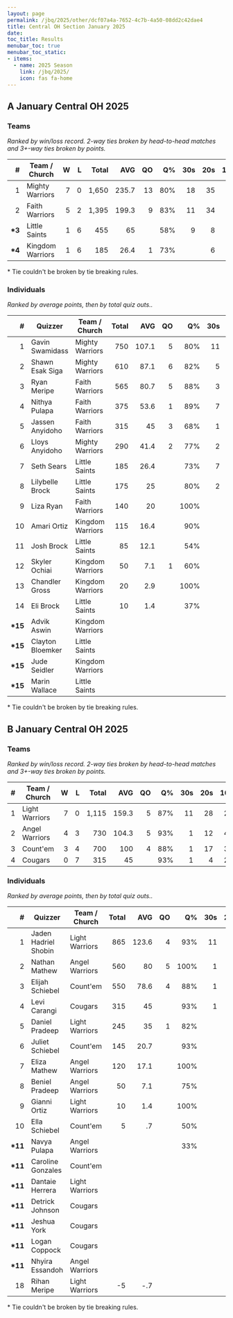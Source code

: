```yaml
---
layout: page
permalink: /jbq/2025/other/dcf07a4a-7652-4c7b-4a50-08dd2c42dae4
title: Central OH Section January 2025
date: 
toc_title: Results
menubar_toc: true
menubar_toc_static:
- items:
  - name: 2025 Season
    link: /jbq/2025/
    icon: fas fa-home
---
```



## A January Central OH 2025

### Teams

*Ranked by win/loss record. 2-way ties broken by head-to-head matches and 3+-way ties broken by points.*

| # | Team / Church | W | L | Total | AVG | QO | Q% | 30s | 20s | 10s |
|--:|---|--:|--:|--:|--:|--:|--:|--:|--:|--:|
| 1 | Mighty Warriors | 7 | 0 | 1,650 | 235.7 | 13 | 80% | 18 | 35 | 51 |
| 2 | Faith Warriors | 5 | 2 | 1,395 | 199.3 | 9 | 83% | 11 | 34 | 46 |
| **\*3** | Little Saints | 1 | 6 | 455 | 65 |  | 58% | 9 | 8 | 24 |
| **\*4** | Kingdom Warriors | 1 | 6 | 185 | 26.4 | 1 | 73% |  | 6 | 13 |

\* Tie couldn't be broken by tie breaking rules.

### Individuals

*Ranked by average points, then by total quiz outs..*

| # | Quizzer | Team / Church | Total | AVG | QO | Q% | 30s | 20s | 10s |
|--:|---|---|--:|--:|--:|--:|--:|--:|--:|
| 1 | Gavin Swamidass | Mighty Warriors | 750 | 107.1 | 5 | 80% | 11 | 22 | 3 |
| 2 | Shawn Esak Siga | Mighty Warriors | 610 | 87.1 | 6 | 82% | 5 | 13 | 23 |
| 3 | Ryan Meripe | Faith Warriors | 565 | 80.7 | 5 | 88% | 3 | 16 | 16 |
| 4 | Nithya Pulapa | Faith Warriors | 375 | 53.6 | 1 | 89% | 7 | 9 |  |
| 5 | Jassen Anyidoho | Faith Warriors | 315 | 45 | 3 | 68% | 1 | 9 | 16 |
| 6 | Lloys Anyidoho | Mighty Warriors | 290 | 41.4 | 2 | 77% | 2 |  | 25 |
| 7 | Seth Sears | Little Saints | 185 | 26.4 |  | 73% | 7 | 1 |  |
| 8 | Lilybelle Brock | Little Saints | 175 | 25 |  | 80% | 2 |  | 14 |
| 9 | Liza Ryan | Faith Warriors | 140 | 20 |  | 100% |  |  | 14 |
| 10 | Amari Ortiz | Kingdom Warriors | 115 | 16.4 |  | 90% |  | 3 | 6 |
| 11 | Josh Brock | Little Saints | 85 | 12.1 |  | 54% |  | 7 |  |
| 12 | Skyler Ochiai | Kingdom Warriors | 50 | 7.1 | 1 | 60% |  | 2 | 7 |
| 13 | Chandler Gross | Kingdom Warriors | 20 | 2.9 |  | 100% |  | 1 |  |
| 14 | Eli Brock | Little Saints | 10 | 1.4 |  | 37% |  |  | 10 |
| **\*15** | Advik Aswin | Kingdom Warriors |  |  |  |  |  |  |  |
| **\*15** | Clayton Bloemker | Little Saints |  |  |  |  |  |  |  |
| **\*15** | Jude Seidler | Kingdom Warriors |  |  |  |  |  |  |  |
| **\*15** | Marin Wallace | Little Saints |  |  |  |  |  |  |  |

\* Tie couldn't be broken by tie breaking rules.

## B January Central OH 2025

### Teams

*Ranked by win/loss record. 2-way ties broken by head-to-head matches and 3+-way ties broken by points.*

| # | Team / Church | W | L | Total | AVG | QO | Q% | 30s | 20s | 10s |
|--:|---|--:|--:|--:|--:|--:|--:|--:|--:|--:|
| 1 | Light Warriors | 7 | 0 | 1,115 | 159.3 | 5 | 87% | 11 | 28 | 28 |
| 2 | Angel Warriors | 4 | 3 | 730 | 104.3 | 5 | 93% | 1 | 12 | 42 |
| 3 | Count'em | 3 | 4 | 700 | 100 | 4 | 88% | 1 | 17 | 35 |
| 4 | Cougars | 0 | 7 | 315 | 45 |  | 93% | 1 | 4 | 22 |

### Individuals

*Ranked by average points, then by total quiz outs..*

| # | Quizzer | Team / Church | Total | AVG | QO | Q% | 30s | 20s | 10s |
|--:|---|---|--:|--:|--:|--:|--:|--:|--:|
| 1 | Jaden Hadriel Shobin | Light Warriors | 865 | 123.6 | 4 | 93% | 11 | 25 | 3 |
| 2 | Nathan Mathew | Angel Warriors | 560 | 80 | 5 | 100% | 1 | 10 | 28 |
| 3 | Elijah Schiebel | Count'em | 550 | 78.6 | 4 | 88% | 1 | 15 | 22 |
| 4 | Levi Carangi | Cougars | 315 | 45 |  | 93% | 1 | 4 | 22 |
| 5 | Daniel Pradeep | Light Warriors | 245 | 35 | 1 | 82% |  | 3 | 24 |
| 6 | Juliet Schiebel | Count'em | 145 | 20.7 |  | 93% |  | 2 | 12 |
| 7 | Eliza Mathew | Angel Warriors | 120 | 17.1 |  | 100% |  | 2 | 8 |
| 8 | Beniel Pradeep | Angel Warriors | 50 | 7.1 |  | 75% |  |  | 6 |
| 9 | Gianni Ortiz | Light Warriors | 10 | 1.4 |  | 100% |  |  | 1 |
| 10 | Ella Schiebel | Count'em | 5 | .7 |  | 50% |  |  | 1 |
| **\*11** | Navya Pulapa | Angel Warriors |  |  |  | 33% |  |  |  |
| **\*11** | Caroline Gonzales | Count'em |  |  |  |  |  |  |  |
| **\*11** | Dantaie Herrera | Light Warriors |  |  |  |  |  |  |  |
| **\*11** | Detrick Johnson | Cougars |  |  |  |  |  |  |  |
| **\*11** | Jeshua York | Cougars |  |  |  |  |  |  |  |
| **\*11** | Logan Coppock | Cougars |  |  |  |  |  |  |  |
| **\*11** | Nhyira Essandoh | Angel Warriors |  |  |  |  |  |  |  |
| 18 | Rihan Meripe | Light Warriors | -5 | -.7 |  |  |  |  |  |

\* Tie couldn't be broken by tie breaking rules.

